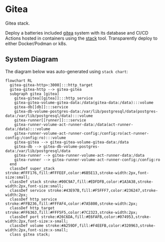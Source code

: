 # Gitea

Gitea stack.

Deploy a batteries included [gitea](https://about.gitea.com/) system with its database and CI/CD Actions hosted in containers using the [stack](https://github.com/bozemanpass/stack) tool. Transparently deploy to either Docker/Podman or k8s.

## System Diagram
The diagram below was auto-generated using `stack chart`:
<!-- CHART_BEGIN -->
```mermaid
flowchart RL
  gitea-gitea-http>:3000]:::http_target
  gitea-gitea-http --> gitea-gitea
  subgraph gitea [gitea]
    gitea-gitea[[gitea]]:::http_service
    gitea-gitea-volume-gitea-data:/data(gitea-data:/data):::volume
    gitea-db[[db]]:::service
    gitea-db-volume-postgres-data:/var/lib/postgresql/data(postgres-data:/var/lib/postgresql/data):::volume
    gitea-runner[[runner]]:::service
    gitea-runner-volume-act-runner-data:/data(act-runner-data:/data):::volume
    gitea-runner-volume-act-runner-config:/config:ro(act-runner-config:/config:ro):::volume
    gitea-gitea --> gitea-gitea-volume-gitea-data:/data
    gitea-db --> gitea-db-volume-postgres-data:/var/lib/postgresql/data
    gitea-runner --> gitea-runner-volume-act-runner-data:/data
    gitea-runner --> gitea-runner-volume-act-runner-config:/config:ro
  end
  classDef super_stack stroke:#FFF176,fill:#FFFEEF,color:#6B5E13,stroke-width:2px,font-size:small;
  classDef stack stroke:#00C9A7,fill:#EDFDFB,color:#1A3A38,stroke-width:2px,font-size:small;
  classDef service stroke:#43E97B,fill:#F5FFF7,color:#236247,stroke-width:2px;
  classDef http_service stroke:#FFB236,fill:#FFFAF4,color:#7A5800,stroke-width:2px;
  classDef http_target stroke:#FF6363,fill:#FFF5F5,color:#7C2323,stroke-width:2px;
  classDef port stroke:#26C6DA,fill:#E6FAFB,color:#074953,stroke-width:2px,font-size:x-small;
  classDef volume stroke:#A259DF,fill:#F4EEFB,color:#320963,stroke-width:2px,font-size:x-small;
  class gitea stack;
```
<!-- CHART_END -->
